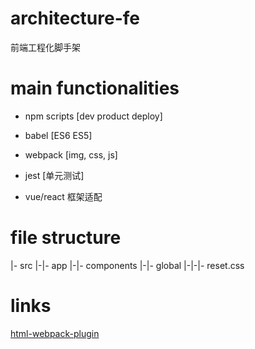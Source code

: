 # architecture-fe 

前端工程化脚手架

# main functionalities

- npm scripts [dev product deploy]

- babel [ES6 ES5]

- webpack [img, css, js]

- jest [单元测试]

- vue/react 框架适配

# file structure

|- src
|-|- app
|-|- components
|-|- global
|-|-|- reset.css

# links

[html-webpack-plugin](https://github.com/jantimon/html-webpack-plugin)
